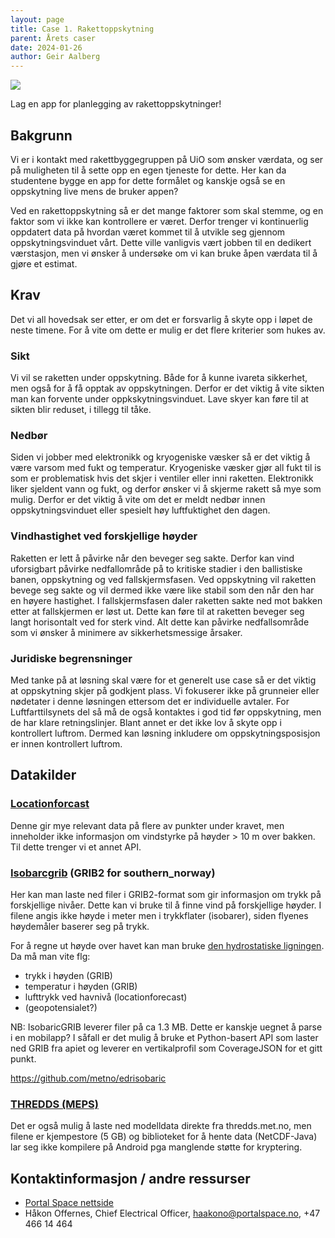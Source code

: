 ```yaml
---
layout: page
title: Case 1. Rakettoppskytning
parent: Årets caser
date: 2024-01-26
author: Geir Aalberg
---
```


![](/images/portalspace.png)

Lag en app for planlegging av rakettoppskytninger!

## Bakgrunn

Vi er i kontakt med rakettbyggegruppen på UiO som ønsker værdata, og ser på
muligheten til å sette opp en egen tjeneste for dette. Her kan da studentene
bygge en app for dette formålet og kanskje også se en oppskytning live mens de
bruker appen?

Ved en rakettoppskytning så er det mange faktorer som skal stemme, og en faktor
som vi ikke kan kontrollere er været. Derfor trenger vi kontinuerlig oppdatert
data på hvordan været kommet til å utvikle seg gjennom oppskytningsvinduet vårt.
Dette ville vanligvis vært jobben til en dedikert værstasjon, men vi ønsker å
undersøke om vi kan bruke åpen værdata til å gjøre et estimat.

## Krav

Det vi all hovedsak ser etter, er om det er forsvarlig å skyte opp i løpet de
neste timene. For å vite om dette er mulig er det flere kriterier som hukes av.

### Sikt

Vi vil se raketten under oppskytning. Både for å kunne ivareta sikkerhet, men
også for å få opptak av oppskytningen. Derfor er det viktig å vite sikten man
kan forvente under oppkskytningsvinduet. Lave skyer kan føre til at sikten blir
reduset, i tillegg til tåke.

### Nedbør

Siden vi jobber med elektronikk og kryogeniske væsker så er det viktig å være
varsom med fukt og temperatur. Kryogeniske væsker gjør all fukt til is som er
problematisk hvis det skjer i ventiler eller inni raketten. Elektronikk liker
sjeldent vann og fukt, og derfor ønsker vi å skjerme rakett så mye som mulig.
Derfor er det viktig å vite om det er meldt nedbør innen oppskytningsvinduet
eller spesielt høy luftfuktighet den dagen.

### Vindhastighet ved forskjellige høyder

Raketten er lett å påvirke når den beveger seg sakte. Derfor kan vind
uforsigbart påvirke nedfallområde på to kritiske stadier i den ballistiske
banen, oppskytning og ved fallskjermsfasen. Ved oppskytning vil raketten bevege
seg sakte og vil dermed ikke være like stabil som den når den har en høyere
hastighet. I fallskjermsfasen daler raketten sakte ned mot bakken etter at
fallskjermen er løst ut. Dette kan føre til at raketten beveger seg langt
horisontalt ved for sterk vind. Alt dette kan påvirke nedfallsområde som vi
ønsker å minimere av sikkerhetsmessige årsaker.

### Juridiske begrensninger

Med tanke på at løsning skal være for et generelt use case så er det viktig at
oppskytning skjer på godkjent plass. Vi fokuserer ikke på grunneier eller
nødetater i denne løsningen ettersom det er individuelle avtaler. For
Luftfarttilsynets del så må de også kontaktes i god tid før oppskytning, men de
har klare retningslinjer. Blant annet er det ikke lov å skyte opp i kontrollert
luftrom. Dermed kan løsning inkludere om oppskytningsposisjon er innen
kontrollert luftrom.

## Datakilder

### [Locationforcast](https://api.met.no/weatherapi/locationforecast/2.0/documentation)

Denne gir mye relevant data på flere av punkter under kravet, men inneholder
ikke informasjon om vindstyrke på høyder > 10 m over bakken. Til dette trenger vi et annet
API.

### [Isobarcgrib](https://api.met.no/weatherapi/isobaricgrib/1.0/documentation) (GRIB2 for southern_norway)

Her kan man laste ned filer i GRIB2-format som gir informasjon om trykk på
forskjellige nivåer. Dette kan vi bruke til å finne vind på forskjellige høyder.
I filene angis ikke høyde i meter men i trykkflater (isobarer), siden flyenes
høydemåler baserer seg på trykk.

For å regne ut høyde over havet kan man bruke [den hydrostatiske ligningen](https://en.wikipedia.org/wiki/Barometric_formula).
Da må man vite flg:

- trykk i høyden (GRIB)
- temperatur i høyden (GRIB)
- lufttrykk ved havnivå (locationforecast)
- (geopotensialet?)

NB: IsobaricGRIB leverer filer på ca 1.3 MB. Dette er kanskje uegnet å parse i
en mobilapp? I såfall er det mulig å bruke et Python-basert API som laster
ned GRIB fra apiet og leverer en vertikalprofil som CoverageJSON for et gitt punkt.

<https://github.com/metno/edrisobaric>

### [THREDDS (MEPS)](https://thredds.met.no/thredds/metno.html)

Det er også mulig å laste ned modelldata direkte fra thredds.met.no, men filene er
kjempestore (5 GB) og biblioteket for å hente data (NetCDF-Java) lar seg ikke kompilere
på Android pga manglende støtte for kryptering.

## Kontaktinformasjon / andre ressurser

- [Portal Space nettside](https://www.portalspace.no/)
- Håkon Offernes, Chief Electrical Officer, <haakono@portalspace.no>, +47 466 14 464
